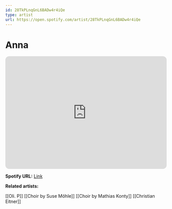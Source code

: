 ```yaml
---
id: 28TkPLnqGnL6BADw4r4iQe
type: artist
url: https://open.spotify.com/artist/28TkPLnqGnL6BADw4r4iQe
---
```

# Anna

<iframe style="border-radius:12px" src="https://open.spotify.com/embed/artist/28TkPLnqGnL6BADw4r4iQe" width="100%" height="352" frameBorder="0" allowfullscreen="" allow="autoplay; clipboard-write; encrypted-media; fullscreen; picture-in-picture" loading="lazy"></iframe>

**Spotify URL:** [Link](https://open.spotify.com/artist/28TkPLnqGnL6BADw4r4iQe)

**Related artists:**

[[Oli. P]]
[[Choir by Suse Möhle]]
[[Choir by Mathias Konty]]
[[Christian Eitner]]
